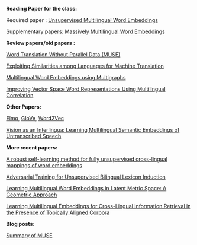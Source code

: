 **Reading Paper for the class:**

Required paper : [Unsupervised Multilingual Word Embeddings](https://arxiv.org/abs/1808.08933)

Supplementary papers: [Massively Multilingual Word Embeddings](https://arxiv.org/abs/1602.01925)

**Review papers/old papers :**

[Word Translation Without Parallel Data (MUSE)](https://arxiv.org/abs/1710.04087)

[Exploiting Similarities among Languages for Machine Translation](https://arxiv.org/abs/1309.4168)

[Multilingual Word Embeddings using Multigraphs](https://arxiv.org/abs/1612.04732)

[Improving Vector Space Word Representations Using Multilingual Correlation](http://aclweb.org/anthology/E14-1049)

**Other Papers:**

[Elmo](https://arxiv.org/abs/1802.05365), [GloVe](http://www.aclweb.org/anthology/D14-1162), [Word2Vec](https://papers.nips.cc/paper/5021-distributed-representations-of-words-and-phrases-and-their-compositionality.pdf)

[Vision as an Interlingua: Learning Multilingual Semantic Embeddings of Untranscribed Speech](https://arxiv.org/abs/1804.03052)

**More recent papers:**

[A robust self-learning method for fully unsupervised cross-lingual mappings of word embeddings](https://www.semanticscholar.org/paper/A-robust-self-learning-method-for-fully-mappings-of-Artetxe-Labaka/9128a864ff7d52eca4159c20793aa02aee9d6bb8)

[Adversarial Training for Unsupervised Bilingual Lexicon Induction](https://www.semanticscholar.org/paper/Adversarial-Training-for-Unsupervised-Bilingual-Zhang-Liu/92c22d3743bcc080783b3deb1ed4889f967df286)

[Learning Multilingual Word Embeddings in Latent Metric Space: A Geometric Approach](https://arxiv.org/abs/1808.08773)

[Learning Multilingual Embeddings for Cross-Lingual Information Retrieval in the Presence of Topically Aligned Corpora](https://arxiv.org/abs/1804.04475)

**Blog posts:**

[Summary of MUSE](https://mi-sigma.com/2018/06/19/conneau-et-al-2018-word-translation-without-parallel-data-summary/)

